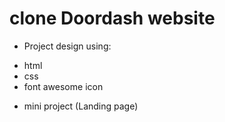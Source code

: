 # clone Doordash website

- Project design using:

* html
* css
* font awesome icon

- mini project (Landing page)
